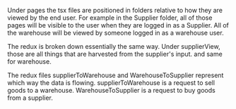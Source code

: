 Under pages the tsx files are positioned in folders relative to how they are viewed by the end user. For example in the Supplier folder, all of those pages will be visible to the user when they are logged in as a Supplier. All of the warehouse will be viewed by someone logged in as a warehouse user.

The redux is broken down essentially the same way. Under supplierView, those are all things that are harvested from the supplier's input. and same for warehouse.

The redux files supplierToWarehouse and WarehouseToSupplier represent which way the data is flowing. supplierToWarehouse is a request to sell goods to a warehouse.
WarehouseToSupplier is a request to buy goods from a supplier.
